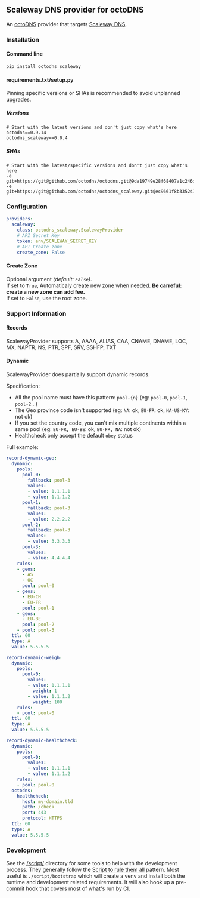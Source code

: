 ## Scaleway DNS provider for octoDNS

An [octoDNS](https://github.com/octodns/octodns/) provider that targets [Scaleway DNS](https://www.scaleway.com/en/dns/).

### Installation

#### Command line

```
pip install octodns_scaleway
```

#### requirements.txt/setup.py

Pinning specific versions or SHAs is recommended to avoid unplanned upgrades.

##### Versions

```
# Start with the latest versions and don't just copy what's here
octodns==0.9.14
octodns_scaleway==0.0.4
```

##### SHAs

```
# Start with the latest/specific versions and don't just copy what's here
-e git+https://git@github.com/octodns/octodns.git@9da19749e28f68407a1c246dfdf65663cdc1c422#egg=octodns
-e git+https://git@github.com/octodns/octodns_scaleway.git@ec9661f8b335241ae4746eea467a8509205e6a30#egg=octodns_scaleway
```

### Configuration

```yaml
providers:
  scaleway:
    class: octodns_scaleway.ScalewayProvider
    # API Secret Key
    token: env/SCALEWAY_SECRET_KEY
    # API Create zone
    create_zone: False
```

#### Create Zone
Optional argument *(default: `False`)*.  
If set to `True`, Automaticaly create new zone when needed. **Be carreful: create a new zone can add fee.**  
If set to `False`, use the root zone.

### Support Information

#### Records

ScalewayProvider supports A, AAAA, ALIAS, CAA, CNAME, DNAME, LOC, MX, NAPTR, NS, PTR, SPF, SRV, SSHFP, TXT

#### Dynamic

ScalewayProvider does partially support dynamic records.

Specification:
- All the pool name must have this pattern: `pool-{n}` (eg: `pool-0`, `pool-1`, `pool-2`...)
- The Geo province code isn't supported (eg: `NA`: ok, `EU-FR`: ok, `NA-US-KY`: not ok)
- If you set the country code, you can't mix multiple continents within a same pool (eg: `EU-FR, EU-BE`: ok, `EU-FR, NA`: not ok)
- Healthcheck only accept the default `obey` status

Full example:
```yaml
record-dynamic-geo:
  dynamic:
    pools:
      pool-0:
        fallback: pool-3
        values:
        - value: 1.1.1.1
        - value: 1.1.1.2
      pool-1:
        fallback: pool-3
        values:
        - value: 2.2.2.2
      pool-2:
        fallback: pool-3
        values:
        - value: 3.3.3.3
      pool-3:
        values:
        - value: 4.4.4.4
    rules:
    - geos:
      - AS
      - OC
      pool: pool-0
    - geos:
      - EU-CH
      - EU-FR
      pool: pool-1
    - geos:
      - EU-BE
      pool: pool-2
    - pool: pool-3
  ttl: 60
  type: A
  value: 5.5.5.5

record-dynamic-weigh:
  dynamic:
    pools:
      pool-0:
        values:
        - value: 1.1.1.1
          weight: 1
        - value: 1.1.1.2
          weight: 100
    rules:
    - pool: pool-0
  ttl: 60
  type: A
  value: 5.5.5.5

record-dynamic-healthcheck:
  dynamic:
    pools:
      pool-0:
        values:
        - value: 1.1.1.1
        - value: 1.1.1.2
    rules:
    - pool: pool-0
  octodns:
    healthcheck:
      host: my-domain.tld
      path: /check
      port: 443
      protocol: HTTPS
  ttl: 60
  type: A
  value: 5.5.5.5
```

### Development

See the [/script/](/script/) directory for some tools to help with the development process. They generally follow the [Script to rule them all](https://github.com/github/scripts-to-rule-them-all) pattern. Most useful is `./script/bootstrap` which will create a venv and install both the runtime and development related requirements. It will also hook up a pre-commit hook that covers most of what's run by CI.

